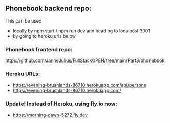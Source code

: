 ## Phonebook backend repo:
This can be used
 - locally by npm start / npm run dev and heading to localhost:3001
 - by going to heroku urls below

### Phonebook frontend repo:
https://github.com/JanneJulius/FullStackOPEN/tree/main/Part3/phonebook

### Heroku URLs: 
- https://evening-brushlands-86710.herokuapp.com/api/persons
- https://evening-brushlands-86710.herokuapp.com/

### Update! Instead of Heroku, using fly.io now:
- https://morning-dawn-5272.fly.dev